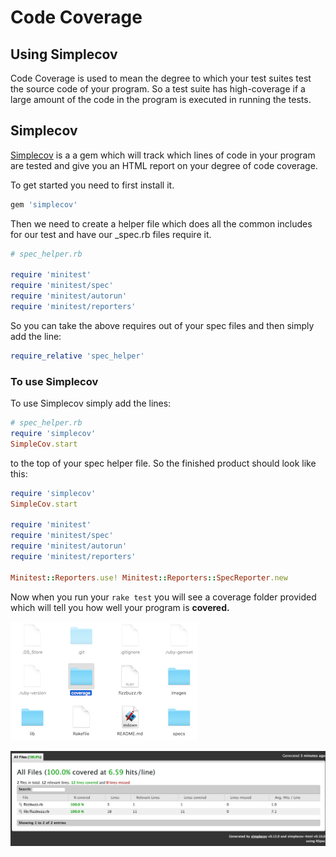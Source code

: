 
# Code Coverage
## Using Simplecov

Code Coverage is used to mean the degree to which your test suites test the source code of your program.  So a test suite has high-coverage if a large amount of the code in the program is executed in running the tests.  

## Simplecov
[Simplecov](https://github.com/colszowka/simplecov) is a a gem which will track which lines of code in your program are tested and give you an HTML report on your degree of code coverage.  

To get started you need to first install it.

```bash
gem 'simplecov'
```

Then we need to create a helper file which does all the common includes for our test and have our _spec.rb files require it.

```Ruby
# spec_helper.rb

require 'minitest'
require 'minitest/spec'
require 'minitest/autorun'
require 'minitest/reporters'
```

So you can take the above requires out of your spec files and then simply add the line:

```Ruby
require_relative 'spec_helper'
```

### To use Simplecov

To use Simplecov simply add the lines:

```Ruby
# spec_helper.rb
require 'simplecov'
SimpleCov.start
```

to the top of your spec helper file.  So the finished product should look like this:
```Ruby
require 'simplecov'
SimpleCov.start

require 'minitest'
require 'minitest/spec'
require 'minitest/autorun'
require 'minitest/reporters'

Minitest::Reporters.use! Minitest::Reporters::SpecReporter.new
```

Now when you run your ```rake test``` you will see a coverage folder provided which will tell you how well your program is **covered.**

![Coverage Folder](images/coverage.png "Coverage Folder")

![Coverage](images/simplecov.png "Coverage Stats")
